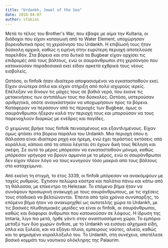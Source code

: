 ```yaml
---
title: "Urdankh, Jewel of the Sea"
date: 2018-04-07
author: sfakias
---
```


Μετά το τέλος του Brother's War, που έβαψε με αίμα την Kultaria, οι διάδοχοι
που είχαν καταγωγή από το Water Element, υποχώρησαν βορειοδυτικά προς τη
χερσόνησο του Urdankh. Η επιβίωσή τους ήταν δύσκολη αρχικά, καθώς η ειρήνη
στην ευρύτερη περιοχή αποτελούσε παρελθόν. Στα βόρεια και στα δυτικά τα
Bugbear είχαν αρχίσει τις επιδρομές από τους βάλτους, ενώ οι σαυράνθρωποι στη
χερσόνησο που κατοικούσαν παραδοσιακά εκεί είδαν αρκετά εχθρικά τους νέους
εισβολείς.  

Ωστόσο, οι finfolk ήταν ιδιαίτερα αποφασισμένοι να εγκατασταθούν εκεί. Είχαν
ανώτερα όπλα και είχαν στήριξη από πολύ ισχυρούς ιερείς. Επέλεξαν να δίνουν
τις μάχες τους σε βαθιά νερά, που έκανε τις μετακινήσεις των αντιπάλων τους
πιο δύσκολες. Ωστόσο, υστερούσαν αριθμητικά, οπότε αναγκάστηκαν να υποχωρήσουν
προς τα βόρεια. Κατάφεραν να περάσουν από τις περιοχές των Bugbear, όμως οι
σαυράνθρωποι ήξεραν καλά την περιοχή τους και μπορούσαν να τους παρενοχλούν
διαρκώς με ενέδρες και παγίδες.  

O χειμώνας βρήκε τους finfolk πεινασμένους και εξαντλημένους. Είχαν όμως
φτάσει στα βόρεια παράλια του Urdankh. Μια περιοχή όπου η θάλασσα είναι
ιδιαίτερα ρηχή και ήρεμη, ενώ έχει τεράστιες εκτάσεις από κοράλλια, κάποια από
τα οποία λέγεται ότι έχουν δική τους θέληση και σκέψη. Σε αυτό το μέρος
μπόρεσαν να εγκατασταθούν μόνιμα, καθώς μπόρεσαν γρήγορα να βρουν αρμονία με
το μέρος, ενώ οι σαυράνθρωποι δεν είχαν πλέον λόγο να τους κυνηγούν τόσο
μακριά από τους βάλτους στο καταχείμωνο.  

Από εκείνη τη στιγμή, το έτος 3339, οι finfolk μπόρεσαν να ανακάμψουν με
ταχείς ρυθμούς. Έχτισαν πελώρια κάστρα και παλάτια πάνω και κάτω από τη
θάλασσα, με επίκεντρο τη Helezaar. Το επόμενο βήμα ήταν να συνάψουν προσωρινή
ανακωχή με τους σαυράνθρωπους, με τις σχέσεις τους σταδιακά να βελτιώνονται.
Έπειτα από τρία χρόνια συνύπαρξης, το επόμενο βήμα ήταν να ανακυρηχθεί ως
αυτοτελής χώρα το Urdankh, με τις βασικές πλυθησμιακές μερίδες να είναι οι
finfolk, οι σαυράνθρωποι, καθώς και διάφοροι άνθρωποι που κατοικούσαν σε
λόφους. H ίδρυση της Imtaria, λίγο πιο μετά, ήρθε γάντι στην αναπτυσσόμενη
χώρα. Το εμπόριο μεταξύ των δύο χωρών άνθισε, με το Urdankh να εισάγει
αλχημικά είδη, όπλα και ξυλεία, και να εξάγει πλοία,  εμπειρους ναύτες,
αλιεία, καθώς και το φημισμένο κοραλλόξυλό του. To Urdankh, στη συνέχεια,
αποτέλεσε βασικό κομμάτι του ναυτικού ολόκληρης της Palaurim.

